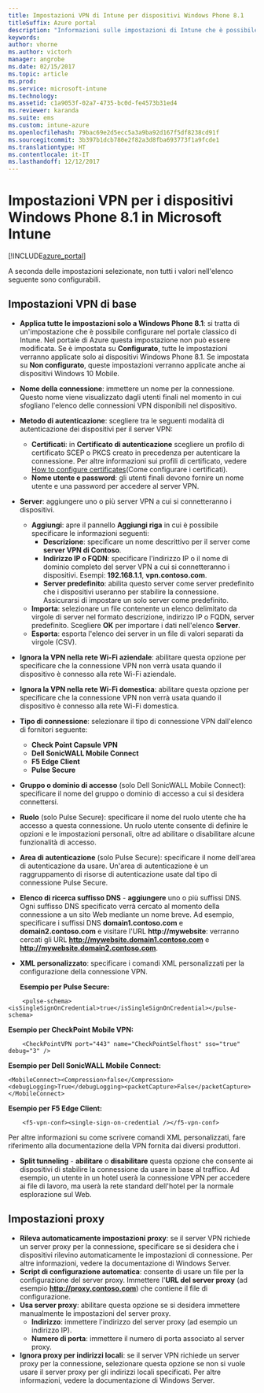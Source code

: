 ```yaml
---
title: Impostazioni VPN di Intune per dispositivi Windows Phone 8.1
titleSuffix: Azure portal
description: "Informazioni sulle impostazioni di Intune che è possibile usare per configurare le connessioni VPN nei dispositivi Windows Phone 8.1.\""
keywords: 
author: vhorne
ms.author: victorh
manager: angrobe
ms.date: 02/15/2017
ms.topic: article
ms.prod: 
ms.service: microsoft-intune
ms.technology: 
ms.assetid: c1a9053f-02a7-4735-bc0d-fe4573b31ed4
ms.reviewer: karanda
ms.suite: ems
ms.custom: intune-azure
ms.openlocfilehash: 79bac69e2d5ecc5a3a9ba92d167f5df8238cd91f
ms.sourcegitcommit: 3b397b1dcb780e2f82a3d8fba693773f1a9fcde1
ms.translationtype: HT
ms.contentlocale: it-IT
ms.lasthandoff: 12/12/2017
---
```

# <a name="vpn-settings-for-windows-phone-81-devices-in-microsoft-intune"></a>Impostazioni VPN per i dispositivi Windows Phone 8.1 in Microsoft Intune

[!INCLUDE[azure_portal](./includes/azure_portal.md)]

A seconda delle impostazioni selezionate, non tutti i valori nell'elenco seguente sono configurabili.

## <a name="base-vpn-settings"></a>Impostazioni VPN di base

- **Applica tutte le impostazioni solo a Windows Phone 8.1**: si tratta di un'impostazione che è possibile configurare nel portale classico di Intune. Nel portale di Azure questa impostazione non può essere modificata. Se è impostata su **Configurato**, tutte le impostazioni verranno applicate solo ai dispositivi Windows Phone 8.1. Se impostata su **Non configurato**, queste impostazioni verranno applicate anche ai dispositivi Windows 10 Mobile.
- **Nome della connessione**: immettere un nome per la connessione. Questo nome viene visualizzato dagli utenti finali nel momento in cui sfogliano l'elenco delle connessioni VPN disponibili nel dispositivo.
- **Metodo di autenticazione**: scegliere tra le seguenti modalità di autenticazione dei dispositivi per il server VPN:
    - **Certificati**: in **Certificato di autenticazione** scegliere un profilo di certificato SCEP o PKCS creato in precedenza per autenticare la connessione. Per altre informazioni sui profili di certificato, vedere [How to configure certificates](certificates-configure.md)(Come configurare i certificati).
    - **Nome utente e password**: gli utenti finali devono fornire un nome utente e una password per accedere al server VPN.
- **Server**: aggiungere uno o più server VPN a cui si connetteranno i dispositivi.
    - **Aggiungi**: apre il pannello **Aggiungi riga** in cui è possibile specificare le informazioni seguenti:
        - **Descrizione**: specificare un nome descrittivo per il server come **server VPN di Contoso**.
        - **Indirizzo IP o FQDN**: specificare l'indirizzo IP o il nome di dominio completo del server VPN a cui si connetteranno i dispositivi. Esempi: **192.168.1.1**, **vpn.contoso.com**.
        - **Server predefinito**: abilita questo server come server predefinito che i dispositivi useranno per stabilire la connessione. Assicurarsi di impostare un solo server come predefinito.
    - **Importa**: selezionare un file contenente un elenco delimitato da virgole di server nel formato descrizione, indirizzo IP o FQDN, server predefinito. Scegliere **OK** per importare i dati nell'elenco **Server**.
    - **Esporta**: esporta l'elenco dei server in un file di valori separati da virgole (CSV).

- **Ignora la VPN nella rete Wi-Fi aziendale**: abilitare questa opzione per specificare che la connessione VPN non verrà usata quando il dispositivo è connesso alla rete Wi-Fi aziendale.
- **Ignora la VPN nella rete Wi-Fi domestica**: abilitare questa opzione per specificare che la connessione VPN non verrà usata quando il dispositivo è connesso alla rete Wi-Fi domestica.

- **Tipo di connessione**: selezionare il tipo di connessione VPN dall'elenco di fornitori seguente:
    - **Check Point Capsule VPN**
    - **Dell SonicWALL Mobile Connect**
    - **F5 Edge Client**
    - **Pulse Secure**

- **Gruppo o dominio di accesso** (solo Dell SonicWALL Mobile Connect): specificare il nome del gruppo o dominio di accesso a cui si desidera connettersi.
- **Ruolo** (solo Pulse Secure): specificare il nome del ruolo utente che ha accesso a questa connessione. Un ruolo utente consente di definire le opzioni e le impostazioni personali, oltre ad abilitare o disabilitare alcune funzionalità di accesso.
- **Area di autenticazione** (solo Pulse Secure): specificare il nome dell'area di autenticazione da usare. Un'area di autenticazione è un raggruppamento di risorse di autenticazione usate dal tipo di connessione Pulse Secure.

- **Elenco di ricerca suffisso DNS** - **aggiungere** uno o più suffissi DNS. Ogni suffisso DNS specificato verrà cercato al momento della connessione a un sito Web mediante un nome breve. Ad esempio, specificare i suffissi DNS **domain1.contoso.com** e **domain2.contoso.com** e visitare l'URL **http://mywebsite**: verranno cercati gli URL **http://mywebsite.domain1.contoso.com** e **http://mywebsite.domain2.contoso.com**.

- **XML personalizzato**: specificare i comandi XML personalizzati per la configurazione della connessione VPN.

    **Esempio per Pulse Secure:**

```
    <pulse-schema><isSingleSignOnCredential>true</isSingleSignOnCredential></pulse-schema>

```

**Esempio per CheckPoint Mobile VPN:**

```
    <CheckPointVPN port="443" name="CheckPointSelfhost" sso="true" debug="3" />
```

**Esempio per Dell SonicWALL Mobile Connect:**
```
<MobileConnect><Compression>false</Compression><debugLogging>True</debugLogging><packetCapture>False</packetCapture></MobileConnect>

```

**Esempio per F5 Edge Client:**
```
    <f5-vpn-conf><single-sign-on-credential /></f5-vpn-conf>

```

Per altre informazioni su come scrivere comandi XML personalizzati, fare riferimento alla documentazione della VPN fornita dai diversi produttori.

- **Split tunneling** - **abilitare** o **disabilitare** questa opzione che consente ai dispositivi di stabilire la connessione da usare in base al traffico. Ad esempio, un utente in un hotel userà la connessione VPN per accedere ai file di lavoro, ma userà la rete standard dell'hotel per la normale esplorazione sul Web.




## <a name="proxy-settings"></a>Impostazioni proxy

- **Rileva automaticamente impostazioni proxy**: se il server VPN richiede un server proxy per la connessione, specificare se si desidera che i dispositivi rilevino automaticamente le impostazioni di connessione. Per altre informazioni, vedere la documentazione di Windows Server.
- **Script di configurazione automatica**: consente di usare un file per la configurazione del server proxy. Immettere l'**URL del server proxy** (ad esempio **http://proxy.contoso.com**) che contiene il file di configurazione.
- **Usa server proxy**: abilitare questa opzione se si desidera immettere manualmente le impostazioni del server proxy.
    - **Indirizzo**: immettere l'indirizzo del server proxy (ad esempio un indirizzo IP).
    - **Numero di porta**: immettere il numero di porta associato al server proxy.
- **Ignora proxy per indirizzi locali**: se il server VPN richiede un server proxy per la connessione, selezionare questa opzione se non si vuole usare il server proxy per gli indirizzi locali specificati. Per altre informazioni, vedere la documentazione di Windows Server.
